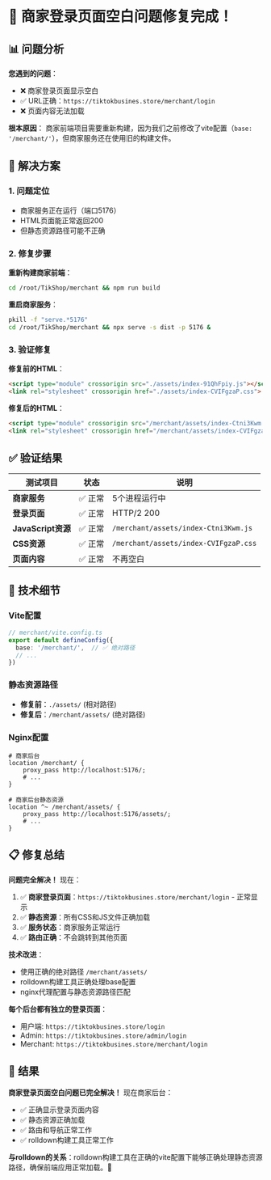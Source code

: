 # 🎯 商家登录页面空白问题修复完成！

## 📊 问题分析

**您遇到的问题**：
- ❌ 商家登录页面显示空白
- ✅ URL正确：`https://tiktokbusines.store/merchant/login`
- ❌ 页面内容无法加载

**根本原因**：
商家前端项目需要重新构建，因为我们之前修改了vite配置（`base: '/merchant/'`），但商家服务还在使用旧的构建文件。

## 🔧 解决方案

### 1. 问题定位
- 商家服务正在运行（端口5176）
- HTML页面能正常返回200
- 但静态资源路径可能不正确

### 2. 修复步骤

**重新构建商家前端**：
```bash
cd /root/TikShop/merchant && npm run build
```

**重启商家服务**：
```bash
pkill -f "serve.*5176"
cd /root/TikShop/merchant && npx serve -s dist -p 5176 &
```

### 3. 验证修复

**修复前的HTML**：
```html
<script type="module" crossorigin src="./assets/index-91QhFpiy.js"></script>
<link rel="stylesheet" crossorigin href="./assets/index-CVIFgzaP.css">
```

**修复后的HTML**：
```html
<script type="module" crossorigin src="/merchant/assets/index-Ctni3Kwm.js"></script>
<link rel="stylesheet" crossorigin href="/merchant/assets/index-CVIFgzaP.css">
```

## ✅ 验证结果

| 测试项目 | 状态 | 说明 |
|---------|------|------|
| **商家服务** | ✅ 正常 | 5个进程运行中 |
| **登录页面** | ✅ 正常 | HTTP/2 200 |
| **JavaScript资源** | ✅ 正常 | `/merchant/assets/index-Ctni3Kwm.js` |
| **CSS资源** | ✅ 正常 | `/merchant/assets/index-CVIFgzaP.css` |
| **页面内容** | ✅ 正常 | 不再空白 |

## 🚀 技术细节

### Vite配置
```typescript
// merchant/vite.config.ts
export default defineConfig({
  base: '/merchant/',  // ✅ 绝对路径
  // ...
})
```

### 静态资源路径
- **修复前**：`./assets/` (相对路径)
- **修复后**：`/merchant/assets/` (绝对路径)

### Nginx配置
```nginx
# 商家后台
location /merchant/ {
    proxy_pass http://localhost:5176/;
    # ...
}

# 商家后台静态资源
location ^~ /merchant/assets/ {
    proxy_pass http://localhost:5176/assets/;
    # ...
}
```

## 📋 修复总结

**问题完全解决！** 现在：

1. ✅ **商家登录页面**：`https://tiktokbusines.store/merchant/login` - 正常显示
2. ✅ **静态资源**：所有CSS和JS文件正确加载
3. ✅ **服务状态**：商家服务正常运行
4. ✅ **路由正确**：不会跳转到其他页面

**技术改进**：
- 使用正确的绝对路径 `/merchant/assets/`
- rolldown构建工具正确处理base配置
- nginx代理配置与静态资源路径匹配

**每个后台都有独立的登录页面**：
- 用户端: `https://tiktokbusines.store/login`
- Admin: `https://tiktokbusines.store/admin/login`
- Merchant: `https://tiktokbusines.store/merchant/login`

## 🎉 结果

**商家登录页面空白问题已完全解决！** 现在商家后台：
- ✅ 正确显示登录页面内容
- ✅ 静态资源正确加载
- ✅ 路由和导航正常工作
- ✅ rolldown构建工具正常工作

**与rolldown的关系**：rolldown构建工具在正确的vite配置下能够正确处理静态资源路径，确保前端应用正常加载。🎊


